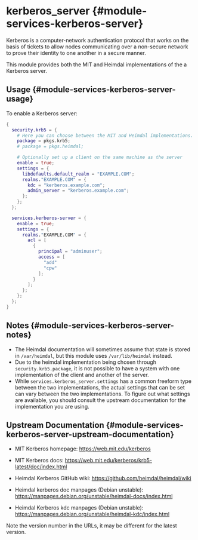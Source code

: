 # kerberos_server {#module-services-kerberos-server}

Kerberos is a computer-network authentication protocol that works on the basis of tickets to allow nodes communicating over a non-secure network to prove their identity to one another in a secure manner.

This module provides both the MIT and Heimdal implementations of the a Kerberos server.

## Usage {#module-services-kerberos-server-usage}

To enable a Kerberos server:

```nix
{
  security.krb5 = {
    # Here you can choose between the MIT and Heimdal implementations.
    package = pkgs.krb5;
    # package = pkgs.heimdal;

    # Optionally set up a client on the same machine as the server
    enable = true;
    settings = {
      libdefaults.default_realm = "EXAMPLE.COM";
      realms."EXAMPLE.COM" = {
        kdc = "kerberos.example.com";
        admin_server = "kerberos.example.com";
      };
    };
  };

  services.kerberos-server = {
    enable = true;
    settings = {
      realms."EXAMPLE.COM" = {
        acl = [
          {
            principal = "adminuser";
            access = [
              "add"
              "cpw"
            ];
          }
        ];
      };
    };
  };
}
```

## Notes {#module-services-kerberos-server-notes}

- The Heimdal documentation will sometimes assume that state is stored in `/var/heimdal`, but this module uses `/var/lib/heimdal` instead.
- Due to the heimdal implementation being chosen through `security.krb5.package`, it is not possible to have a system with one implementation of the client and another of the server.
- While `services.kerberos_server.settings` has a common freeform type between the two implementations, the actual settings that can be set can vary between the two implementations. To figure out what settings are available, you should consult the upstream documentation for the implementation you are using.

## Upstream Documentation {#module-services-kerberos-server-upstream-documentation}

- MIT Kerberos homepage: <https://web.mit.edu/kerberos>
- MIT Kerberos docs: <https://web.mit.edu/kerberos/krb5-latest/doc/index.html>

- Heimdal Kerberos GitHub wiki: <https://github.com/heimdal/heimdal/wiki>
- Heimdal kerberos doc manpages (Debian unstable): <https://manpages.debian.org/unstable/heimdal-docs/index.html>
- Heimdal Kerberos kdc manpages (Debian unstable): <https://manpages.debian.org/unstable/heimdal-kdc/index.html>

Note the version number in the URLs, it may be different for the latest version.
